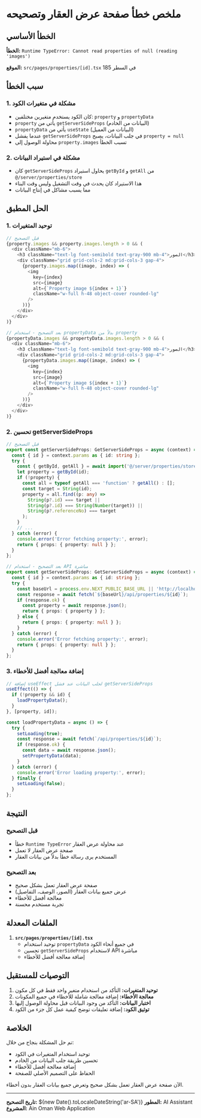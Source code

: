 # ملخص خطأ صفحة عرض العقار وتصحيحه

## الخطأ الأساسي
**الخطأ:** `Runtime TypeError: Cannot read properties of null (reading 'images')`

**الموقع:** `src/pages/properties/[id].tsx` في السطر 185

## سبب الخطأ

### 1. مشكلة في متغيرات الكود
- كان الكود يستخدم متغيرين مختلفين: `property` و `propertyData`
- `property` يأتي من `getServerSideProps` (البيانات من الخادم)
- `propertyData` يأتي من `useState` (البيانات من العميل)
- عندما يفشل `getServerSideProps` في جلب البيانات، يصبح `property = null`
- محاولة الوصول إلى `property.images` تسبب الخطأ

### 2. مشكلة في استيراد البيانات
- كان `getServerSideProps` يحاول استيراد `getById` و `getAll` من `@/server/properties/store`
- هذا الاستيراد كان يحدث في وقت التشغيل وليس وقت البناء
- مما يسبب مشاكل في إنتاج البيانات

## الحل المطبق

### 1. توحيد المتغيرات
```typescript
// قبل التصحيح
{property.images && property.images.length > 0 && (
  <div className="mb-6">
    <h3 className="text-lg font-semibold text-gray-900 mb-4">الصور</h3>
    <div className="grid grid-cols-2 md:grid-cols-3 gap-4">
      {property.images.map((image, index) => (
        <img
          key={index}
          src={image}
          alt={`Property image ${index + 1}`}
          className="w-full h-48 object-cover rounded-lg"
        />
      ))}
    </div>
  </div>
)}

// بعد التصحيح - استخدام propertyData بدلاً من property
{propertyData.images && propertyData.images.length > 0 && (
  <div className="mb-6">
    <h3 className="text-lg font-semibold text-gray-900 mb-4">الصور</h3>
    <div className="grid grid-cols-2 md:grid-cols-3 gap-4">
      {propertyData.images.map((image, index) => (
        <img
          key={index}
          src={image}
          alt={`Property image ${index + 1}`}
          className="w-full h-48 object-cover rounded-lg"
        />
      ))}
    </div>
  </div>
)}
```

### 2. تحسين getServerSideProps
```typescript
// قبل التصحيح
export const getServerSideProps: GetServerSideProps = async (context) => {
  const { id } = context.params as { id: string };
  try {
    const { getById, getAll } = await import('@/server/properties/store');
    let property = getById(id);
    if (!property) {
      const all = typeof getAll === 'function' ? getAll() : [];
      const target = String(id);
      property = all.find((p: any) =>
        String(p?.id) === target ||
        String(p?.id) === String(Number(target)) ||
        String(p?.referenceNo) === target
      );
    }
    // ...
  } catch (error) {
    console.error('Error fetching property:', error);
    return { props: { property: null } };
  }
};

// بعد التصحيح - استخدام API مباشرة
export const getServerSideProps: GetServerSideProps = async (context) => {
  const { id } = context.params as { id: string };
  try {
    const baseUrl = process.env.NEXT_PUBLIC_BASE_URL || 'http://localhost:3000';
    const response = await fetch(`${baseUrl}/api/properties/${id}`);
    if (response.ok) {
      const property = await response.json();
      return { props: { property } };
    } else {
      return { props: { property: null } };
    }
  } catch (error) {
    console.error('Error fetching property:', error);
    return { props: { property: null } };
  }
};
```

### 3. إضافة معالجة أفضل للأخطاء
```typescript
// إضافة useEffect لجلب البيانات عند فشل getServerSideProps
useEffect(() => {
  if (!property && id) {
    loadPropertyData();
  }
}, [property, id]);

const loadPropertyData = async () => {
  try {
    setLoading(true);
    const response = await fetch(`/api/properties/${id}`);
    if (response.ok) {
      const data = await response.json();
      setPropertyData(data);
    }
  } catch (error) {
    console.error('Error loading property:', error);
  } finally {
    setLoading(false);
  }
};
```

## النتيجة

### قبل التصحيح
- خطأ `Runtime TypeError` عند محاولة عرض العقار
- صفحة عرض العقار لا تعمل
- المستخدم يرى رسالة خطأ بدلاً من بيانات العقار

### بعد التصحيح
- صفحة عرض العقار تعمل بشكل صحيح
- عرض جميع بيانات العقار (الصور، الوصف، التفاصيل)
- معالجة أفضل للأخطاء
- تجربة مستخدم محسنة

## الملفات المعدلة

1. **`src/pages/properties/[id].tsx`**
   - توحيد استخدام `propertyData` في جميع أنحاء الكود
   - تحسين `getServerSideProps` لاستخدام API مباشرة
   - إضافة معالجة أفضل للأخطاء

## التوصيات للمستقبل

1. **توحيد المتغيرات:** التأكد من استخدام متغير واحد فقط في كل مكون
2. **معالجة الأخطاء:** إضافة معالجة شاملة للأخطاء في جميع المكونات
3. **اختبار البيانات:** التأكد من وجود البيانات قبل محاولة الوصول إليها
4. **توثيق الكود:** إضافة تعليقات توضح كيفية عمل كل جزء من الكود

## الخلاصة

تم حل المشكلة بنجاح من خلال:
- توحيد استخدام المتغيرات في الكود
- تحسين طريقة جلب البيانات من الخادم
- إضافة معالجة أفضل للأخطاء
- الحفاظ على التصميم الأصلي للصفحة

الآن صفحة عرض العقار تعمل بشكل صحيح وتعرض جميع بيانات العقار بدون أخطاء.

---

**تاريخ التصحيح:** ${new Date().toLocaleDateString('ar-SA')}
**المطور:** AI Assistant
**المشروع:** Ain Oman Web Application




